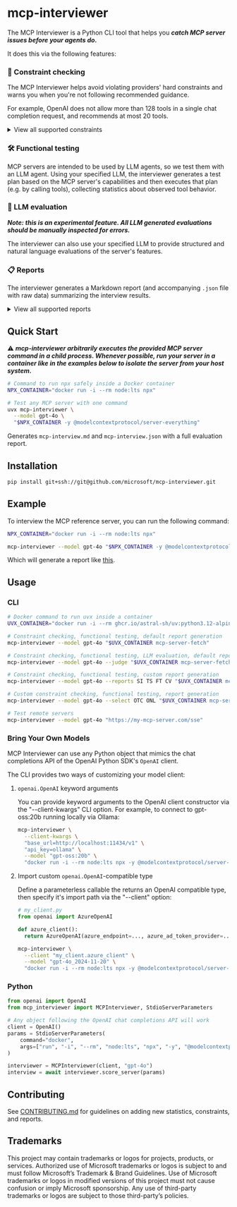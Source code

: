 # mcp-interviewer

The MCP Interviewer is a Python CLI tool that helps you ***catch MCP server issues before your agents do.***

It does this via the following features:

### 🔎 Constraint checking

The MCP Interviewer helps avoid violating providers' hard constraints and warns you when you're not following recommended guidance.

For example, OpenAI does not allow more than 128 tools in a single chat completion request, and recommends at most 20 tools.

<details>

<summary>View all supported constraints</summary>

Use `--constraints [CODE ...]` to customize output.

| Constraint Code | Description |
|------------|-------------|
| `OTC` | OpenAI tool count limit (≤128 tools) |
| `ONL` | OpenAI name length (≤64 chars) |
| `ONP` | OpenAI name pattern (a-zA-Z0-9_-) |
| `OTL` | OpenAI token length limit |
| `OA` | All OpenAI constraints |

</details>

### 🛠️ Functional testing

MCP servers are intended to be used by LLM agents, so we test them with an LLM agent. Using your specified LLM, the interviewer generates a test plan based on the MCP server's capabilities and then executes that plan (e.g. by calling tools), collecting statistics about observed tool behavior.

### 🧪 LLM evaluation

***Note: this is an experimental feature. All LLM generated evaluations should be manually inspected for errors.***

The interviewer can also use your specified LLM to provide structured and natural language evaluations of the server's features.


### 📋 Reports

The interviewer generates a Markdown report (and accompanying `.json` file with raw data) summarizing the interview results.

<details>
<summary>View all supported reports</summary>

Use `--reports [CODE ...]` to customize output.

| Report Code | Description |
|-------------|-------------|
| `II` | Interviewer Info (model, parameters) |
| `SI` | Server Info (name, version, capabilities) |
| `CAP` | Capabilities (supported features) |
| `TS` | Tool Statistics (counts, patterns) |
| `TCS` | Tool Call Statistics (performance metrics) |
| `FT` | Functional Tests (tool execution results) |
| `CV` | Constraint Violations |
| `T` | Tools |
| `R` | Resources |
| `RT` | Resource Templates |
| `P` | Prompts |


</details>


## Quick Start

⚠️ ***mcp-interviewer arbitrarily executes the provided MCP server command in a child process. Whenever possible, run your server in a container like in the examples below to isolate the server from your host system.***

```bash
# Command to run npx safely inside a Docker container
NPX_CONTAINER="docker run -i --rm node:lts npx"

# Test any MCP server with one command
uvx mcp-interviewer \
  --model gpt-4o \
  "$NPX_CONTAINER -y @modelcontextprotocol/server-everything"
```

Generates `mcp-interview.md` and `mcp-interview.json` with a full evaluation report.

## Installation

```bash
pip install git+ssh://git@github.com/microsoft/mcp-interviewer.git
```

## Example

To interview the MCP reference server, you can run the following command:

```bash
NPX_CONTAINER="docker run -i --rm node:lts npx"

mcp-interviewer --model gpt-4o "$NPX_CONTAINER -y @modelcontextprotocol/server-everything"
```

Which will generate a report like [this](./mcp-interview.md).

## Usage

### CLI

```bash
# Docker command to run uvx inside a container
UVX_CONTAINER="docker run -i --rm ghcr.io/astral-sh/uv:python3.12-alpine uvx"

# Constraint checking, functional testing, default report generation
mcp-interviewer --model gpt-4o "$UVX_CONTAINER mcp-server-fetch"

# Constraint checking, functional testing, LLM evaluation, default report generation
mcp-interviewer --model gpt-4o --judge "$UVX_CONTAINER mcp-server-fetch"

# Constraint checking, functional testing, custom report generation
mcp-interviewer --model gpt-4o --reports SI TS FT CV "$UVX_CONTAINER mcp-server-fetch"

# Custom constraint checking, functional testing, report generation
mcp-interviewer --model gpt-4o --select OTC ONL "$UVX_CONTAINER mcp-server-fetch"

# Test remote servers
mcp-interviewer --model gpt-4o "https://my-mcp-server.com/sse"
```

### Bring Your Own Models

MCP Interviewer can use any Python object that mimics the chat completions API of the OpenAI Python SDK's `OpenAI` client.

The CLI provides two ways of customizing your model client:

1. `openai.OpenAI` keyword arguments

    You can provide keyword arguments to the OpenAI client constructor via the "--client-kwargs" CLI option. For example, to connect to gpt-oss:20b running locally via Ollama:

    ```bash
    mcp-interviewer \
      --client-kwargs \
      "base_url=http://localhost:11434/v1" \
      "api_key=ollama" \
      --model "gpt-oss:20b" \
      "docker run -i --rm node:lts npx -y @modelcontextprotocol/server-everything"
    ```

1. Import custom `openai.OpenAI`-compatible type

    Define a parameterless callable the returns an OpenAI compatible type, then specify it's import path via the "--client" option:
    ```python
    # my_client.py
    from openai import AzureOpenAI

    def azure_client():
      return AzureOpenAI(azure_endpoint=..., azure_ad_token_provider=...)
    ```

    ```bash
    mcp-interviewer \
      --client "my_client.azure_client" \
      --model "gpt-4o_2024-11-20" \
      "docker run -i --rm node:lts npx -y @modelcontextprotocol/server-everything"
    ```


### Python

```python
from openai import OpenAI
from mcp_interviewer import MCPInterviewer, StdioServerParameters

# Any object following the OpenAI chat completions API will work
client = OpenAI()
params = StdioServerParameters(
    command="docker",
    args=["run", "-i", "--rm", "node:lts", "npx", "-y", "@modelcontextprotocol/server-everything"]
)

interviewer = MCPInterviewer(client, "gpt-4o")
interview = await interviewer.score_server(params)
```

## Contributing

See [CONTRIBUTING.md](CONTRIBUTING.md) for guidelines on adding new statistics, constraints, and reports.

## Trademarks 

This project may contain trademarks or logos for projects, products, or services. Authorized use of Microsoft trademarks or logos is subject to and must follow Microsoft’s Trademark & Brand Guidelines. Use of Microsoft trademarks or logos in modified versions of this project must not cause confusion or imply Microsoft sponsorship. Any use of third-party trademarks or logos are subject to those third-party’s policies.